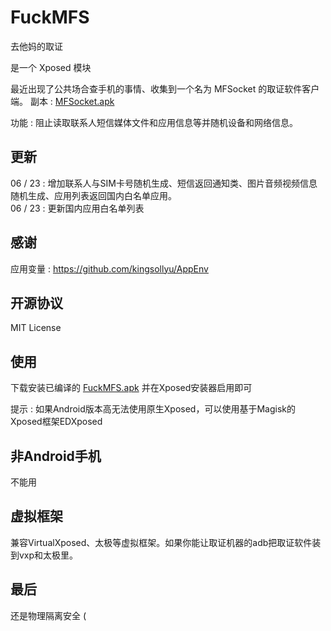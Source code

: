 # FuckMFS

去他妈的取证

是一个 Xposed 模块 
  
最近出现了公共场合查手机的事情、收集到一个名为 MFSocket 的取证软件客户端。 副本 : [MFSocket.apk](MFSocket.apk?raw=true)
  
功能 : 阻止读取联系人短信媒体文件和应用信息等并随机设备和网络信息。

## 更新

06 / 23 : 增加联系人与SIM卡号随机生成、短信返回通知类、图片音频视频信息随机生成、应用列表返回国内白名单应用。  
06 / 23 : 更新国内应用白名单列表

## 感谢

应用变量 : https://github.com/kingsollyu/AppEnv

## 开源协议

MIT License

## 使用

下载安装已编译的 [FuckMFS.apk](./FuckMFS.apk?raw=true) 并在Xposed安装器启用即可  
  
提示 : 如果Android版本高无法使用原生Xposed，可以使用基于Magisk的Xposed框架EDXposed

## 非Android手机

不能用

## 虚拟框架

兼容VirtualXposed、太极等虚拟框架。如果你能让取证机器的adb把取证软件装到vxp和太极里。

## 最后

还是物理隔离安全 (